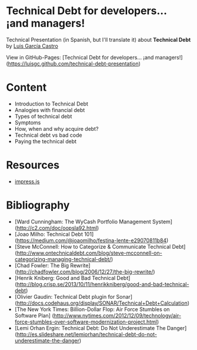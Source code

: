 Technical Debt for developers... ¡and managers!
====

Technical Presentation (in Spanish, but I'll translate it) about **Technical Debt** by [Luis García Castro](https://github.com/LuisGC)

View in GitHub-Pages: [Technical Debt for developers... ¡and managers!] (https://luisgc.github.com/technical-debt-presentation)

# Content

+ Introduction to Technical Debt
 + Analogies with financial debt
 + Types of technical debt
 + Symptoms
+ How, when and why acquire debt?
+ Technical debt vs bad code
+ Paying the technical debt

# Resources

* [impress.js](https://github.com/bartaz/impress.js)

# Bibliography

* [Ward Cunningham: The WyCash Portfolio Management System] (http://c2.com/doc/oopsla92.html)
* [Joao Milho: Technical Debt 101] (https://medium.com/@joaomilho/festina-lente-e29070811b84)
* [Steve McConnell: How to Categorize & Communicate Technical Debt] (http://www.ontechnicaldebt.com/blog/steve-mcconnell-on-categorizing-managing-technical-debt/)
* [Chad Fowler: The Big Rewrite] (http://chadfowler.com/blog/2006/12/27/the-big-rewrite/)
* [Henrik Kniberg: Good and Bad Technical Debt] (http://blog.crisp.se/2013/10/11/henrikkniberg/good-and-bad-technical-debt)
* [Olivier Gaudin: Technical Debt plugin for Sonar] (http://docs.codehaus.org/display/SONAR/Technical+Debt+Calculation)
* [The New York Times: Billion-Dollar Flop: Air Force Stumbles on Software Plan] (http://www.nytimes.com/2012/12/09/technology/air-force-stumbles-over-software-modernization-project.html)
* [Lemi Orhan Ergin: Technical Debt: Do Not Underestimate The Danger] (http://es.slideshare.net/lemiorhan/technical-debt-do-not-underestimate-the-danger)
